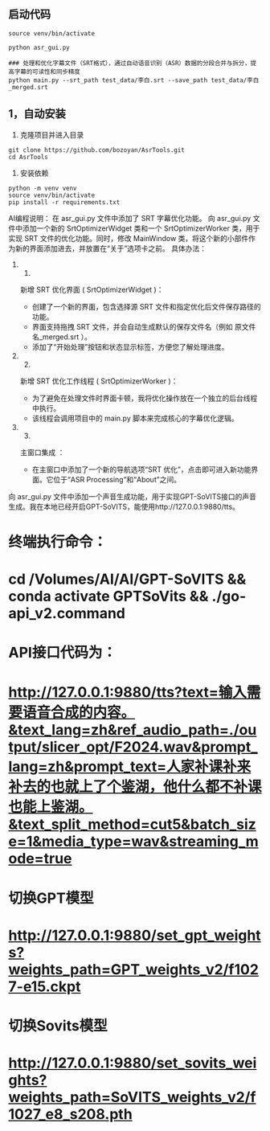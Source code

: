 ## 启动代码

~~~source venv/bin/activate
source venv/bin/activate

python asr_gui.py

### 处理和优化字幕文件（SRT格式），通过自动语音识别（ASR）数据的分段合并与拆分，提高字幕的可读性和同步精度 
python main.py --srt_path test_data/李白.srt --save_path test_data/李白_merged.srt
~~~


## 1，自动安装

1. 克隆项目并进入目录

```
git clone https://github.com/bozoyan/AsrTools.git
cd AsrTools
```

1. 安装依赖

```
python -m venv venv
source venv/bin/activate
pip install -r requirements.txt

```



AI编程说明：
在 asr_gui.py 文件中添加了 SRT 字幕优化功能。
向 asr_gui.py 文件中添加一个新的 SrtOptimizerWidget 类和一个 SrtOptimizerWorker 类，用于实现 SRT 文件的优化功能。同时，修改 MainWindow 类，将这个新的小部件作为新的界面添加进去，并放置在“关于”选项卡之前。
具体办法：
1. 1.
   新增 SRT 优化界面 ( SrtOptimizerWidget )：
   
   - 创建了一个新的界面，包含选择源 SRT 文件和指定优化后文件保存路径的功能。
   - 界面支持拖拽 SRT 文件，并会自动生成默认的保存文件名（例如 原文件名_merged.srt ）。
   - 添加了“开始处理”按钮和状态显示标签，方便您了解处理进度。
2. 2.
   新增 SRT 优化工作线程 ( SrtOptimizerWorker )：
   
   - 为了避免在处理文件时界面卡顿，我将优化操作放在一个独立的后台线程中执行。
   - 该线程会调用项目中的 main.py 脚本来完成核心的字幕优化逻辑。
3. 3.
   主窗口集成 ：
   
   - 在主窗口中添加了一个新的导航选项“SRT 优化”，点击即可进入新功能界面。它位于“ASR Processing”和“About”之间。




向 asr_gui.py 文件中添加一个声音生成功能，用于实现GPT-SoVITS接口的声音生成。我在本地已经开启GPT-SoVITS，能使用http://127.0.0.1:9880/tts。
# 终端执行命令：
# cd /Volumes/AI/AI/GPT-SoVITS && conda activate GPTSoVits && ./go-api_v2.command

# API接口代码为：
# http://127.0.0.1:9880/tts?text=输入需要语音合成的内容。&text_lang=zh&ref_audio_path=./output/slicer_opt/F2024.wav&prompt_lang=zh&prompt_text=人家补课补来补去的也就上了个鉴湖，他什么都不补课也能上鉴湖。&text_split_method=cut5&batch_size=1&media_type=wav&streaming_mode=true
# 切换GPT模型
# http://127.0.0.1:9880/set_gpt_weights?weights_path=GPT_weights_v2/f1027-e15.ckpt
# 切换Sovits模型
# http://127.0.0.1:9880/set_sovits_weights?weights_path=SoVITS_weights_v2/f1027_e8_s208.pth

